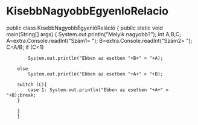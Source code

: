 # KisebbNagyobbEgyenloRelacio


public class KisebbNagyobbEgyenlőReláció {
    public static void main(String[] args) {
        System.out.println("Melyik nagyobb?");
        int A,B,C;
        A=extra.Console.readInt("Szám1= ");
        B=extra.Console.readInt("Szám2= ");
        C=A/B;
        if (C<1)
            
            System.out.println("Ebben az esetben "+B+" > "+A);
                
        else 
            System.out.println("Ebben az esetben "+A+" > "+B);
       
        switch (C){
            case 1: System.out.println("Ebben az esetben "+A+" = "+B);break;
        }
        
        }
        }
